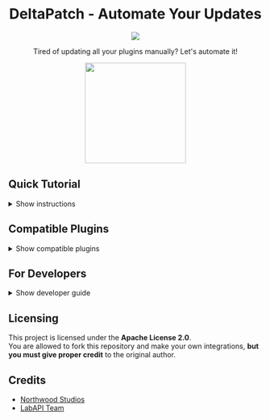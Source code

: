 # <div align="center">DeltaPatch - Automate Your Updates</div>
<div align="center">
<a href="https://github.com/northwood-studios/LabAPI"><img src="https://image2url.com/images/1759563390122-d4824ef5-f596-4c20-9063-2c606a16971c.png"></a>

Tired of updating all your plugins manually? Let's automate it!

<img src="https://image2url.com/images/1759611430674-abc9ea56-8150-475c-a673-24db66c2b634.png" style="width:200px; height:200px;"> 
</div>

## Quick Tutorial
<details>
  <summary>Show instructions</summary>

### How to Install

1. Download the latest release file named **`DeltaPatch.dll`**.  
2. Copy the file to: `.config/SCP Secret Laboratory/LabAPI/config/{port}`.

⚠️ This step is important — DeltaPatch is **not ready for global installation** yet.

3. Restart your server. After the reboot, a configuration file will be created at: `.config/SCP Secret Laboratory/LabAPI/config/{port}/DeltaPatch/config.yml`
4. You can customize how often DeltaPatch checks for updates and when the server should reboot to apply changes.  
5. That’s it!  
All plugins that include this badge:  
<a href="https://github.com/KenleyundLeon/DeltaPatch"><img src="https://image2url.com/images/1759565889245-ff2e02c2-1f19-4f72-bc06-43a3b77fb4bd.png" width="200" height="60"></a>  
will be **automatically updated** to their latest release version.

### How to Add Private Repositories

1. Go to [GitHub Personal Access Tokens](https://github.com/settings/personal-access-tokens).  
2. Generate a **new token**.  
3. Give the token a name and select the **repositories** you want to access.  
4. Under permissions, enable **Contents** and **Metadata**.  
5. Generate the token and **copy** it.  
6. Paste it into the `github_api_key` field located at: `.config/SCP Secret Laboratory/LabAPI/plugins/{port}/DeltaPatch/config.yml`
7. Restart your server — your plugins will now **automatically update** to the latest release.

### What if you’re using an organization?
Change the **resource owner** from your personal account to the organization before generating the token.
</details>

## Compatible Plugins
<details>
  <summary>Show compatible plugins</summary>

- [Wireless-Keycards](https://github.com/KenleyundLeon/Wireless-Keycards)
</details>
  
## For Developers
<details>
  <summary>Show developer guide</summary>

### Adding Compatibility
- Adding DeltaPatch compatibility is easy.  
- Create a new public string value in your main file where the `Plugin` interface is used:  
  ```cs
  public string githubRepo = "CHANGE THIS TO YOUR GITHUB REPOSITORY"; // example: KenleyundLeon/DeltaPatch
  ```
- Example image:  
  <img src="https://image2url.com/images/1759612903745-72d179ea-0dc5-4a45-93fd-efa463b5f760.png">

### Adding Custom Dependencies
- It's easy: just put a `dependencies.zip` file in your release containing all required dependencies.

### Compatibility Badge
```html
<a href="https://github.com/KenleyundLeon/DeltaPatch"><img src="https://image2url.com/images/1759565889245-ff2e02c2-1f19-4f72-bc06-43a3b77fb4bd.png"></a>
```
⚠️ **USE ONLY IF YOUR PLUGIN IS COMPATIBLE!** ⚠️
</details>

## Licensing
This project is licensed under the **Apache License 2.0**.  
You are allowed to fork this repository and make your own integrations, **but you must give proper credit** to the original author.

## Credits
- [Northwood Studios](https://github.com/northwood-studios)  
- [LabAPI Team](https://github.com/northwood-studios/LabAPI)
